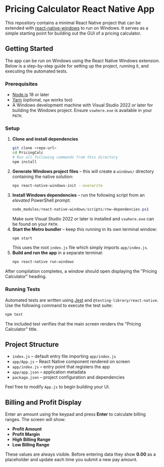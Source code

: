 # Pricing Calculator React Native App

This repository contains a minimal React Native project that can be extended with [react-native-windows](https://microsoft.github.io/react-native-windows/) to run on Windows. It serves as a simple starting point for building out the GUI of a pricing calculator.

## Getting Started

The app can be run on Windows using the React Native Windows extension. Below is a step-by-step guide for setting up the project, running it, and executing the automated tests.

### Prerequisites
- [Node.js](https://nodejs.org/) 18 or later
- [Yarn](https://classic.yarnpkg.com/en/docs/install/) (optional, `npm` works too)
- A Windows development machine with Visual Studio 2022 or later for building the Windows project. Ensure `vswhere.exe` is available in your `PATH`.

### Setup
1. **Clone and install dependencies**
   ```bash
   git clone <repo-url>
   cd PricingCalc
   # Run all following commands from this directory
   npm install
   ```
2. **Generate Windows project files** – this will create a `windows/` directory containing the native solution:
   ```bash
   npx react-native-windows-init --overwrite
   ```
3. **Install Windows dependencies** – run the following script from an *elevated* PowerShell prompt:
   ```powershell
   node_modules/react-native-windows/scripts/rnw-dependencies.ps1
   ```
   Make sure Visual Studio 2022 or later is installed and `vswhere.exe` can be found on your `PATH`.
4. **Start the Metro bundler** – keep this running in its own terminal window:
   ```bash
   npm start
   ```
   This uses the root `index.js` file which simply imports `app/index.js`.
5. **Build and run the app** in a separate terminal:
   ```bash
   npx react-native run-windows
   ```

After compilation completes, a window should open displaying the "Pricing Calculator" heading.

### Running Tests

Automated tests are written using [Jest](https://jestjs.io/) and `@testing-library/react-native`. Use the following command to execute the test suite:

```bash
npm test
```

The included test verifies that the main screen renders the "Pricing Calculator" title.

## Project Structure
- `index.js` – default entry file importing `app/index.js`
- `app/App.js` – React Native component rendered on screen
- `app/index.js` – entry point that registers the app
- `app/app.json` – application metadata
- `package.json` – project configuration and dependencies

Feel free to modify `App.js` to begin building your UI.

## Billing and Profit Display

Enter an amount using the keypad and press **Enter** to calculate billing ranges.
The screen will show:

 - **Profit Amount**
 - **Profit Margin**
 - **High Billing Range**
 - **Low Billing Range**

These values are always visible. Before entering data they show **0.00** as a
placeholder and update each time you submit a new pay amount.
